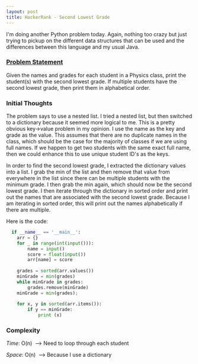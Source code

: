 ```yaml
---
layout: post
title: HackerRank - Second Lowest Grade
---
```


I'm doing another Python problem today. Again, nothing too crazy but just trying to pickup on the different data structures that can be 
used and the differences between this language and my usual Java.

### [Problem Statement](https://www.hackerrank.com/challenges/nested-list/problem)

Given the names and grades for each student in a Physics class, print the student(s) with the second lowest grade. If multiple students 
have the second lowest grade, then print them in alphabetical order.

### Initial Thoughts

The problem says to use a nested list. I tried a nested list, but then switched to a dictionary because it seemed more logical to me. 
This is a pretty obvious key->value problem in my opinion. I use the name as the key and grade as the value. This assumes that there are 
no duplicate names in the class, which should be the case for the majority of classes if we are using full names. If we happen to get two 
students with the same exact full name, then we could enhance this to use unique student ID's as the keys.

In order to find the second lowest grade, I extracted the dictionary values into a list. I grab the min of the list and then remove that 
value from everywhere in the list since there can be multiple students with the minimum grade. I then grab the min again, which should 
now be the second lowest grade. I then iterate through the dictionary in sorted order and print out the names that are associated with 
the second lowest grade. Because I am iterating in sorted order, this will print out the names alphabetically if there are multiple.

Here is the code:

```python
  if __name__ == '__main__':
    arr = {}
    for _ in range(int(input())):
        name = input()
        score = float(input())
        arr[name] = score
    
    grades = sorted(arr.values())
    minGrade = min(grades)
    while minGrade in grades:
        grades.remove(minGrade)
    minGrade = min(grades);
    
    for x, y in sorted(arr.items()):
        if y == minGrade:
            print (x)
```

### Complexity

*Time*: O(n)&nbsp;&nbsp;--> Need to loop through each student
   
*Space*: O(n)&nbsp;&nbsp;--> Because I use a dictionary
